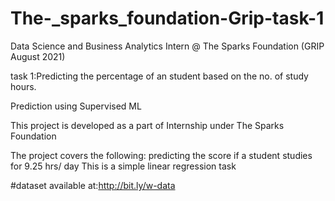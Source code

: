 # The-_sparks_foundation-Grip-task-1
Data Science and Business Analytics Intern @ The Sparks Foundation (GRIP August 2021) 

task 1:Predicting the percentage of an student based on the no. of study hours.

Prediction using Supervised ML

This project is developed as a part of Internship under The Sparks Foundation

The project covers the following:
predicting the  score if a student studies for 9.25 hrs/ day
This is a simple linear regression task

#dataset available at:http://bit.ly/w-data






